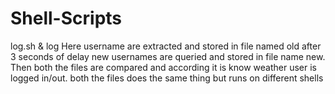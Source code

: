 # Shell-Scripts

log.sh & log
Here username are extracted and stored in file named old
after 3 seconds of delay new usernames are queried and
stored in file name new. Then both the files are compared
and according it is know weather user is logged in/out.
both the files does the same thing but runs on different 
shells
